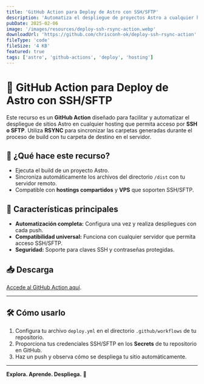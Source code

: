```yaml
---
title: 'GitHub Action para Deploy de Astro con SSH/SFTP'
description: 'Automatiza el despliegue de proyectos Astro a cualquier hosting compartido o VPS utilizando SSH o SFTP con RSYNC.'
pubDate: 2025-02-06
image: '/images/resources/deploy-ssh-rsync-action.webp'
downloadUrl: 'https://github.com/chrisconh-ok/deploy-ssh-rsync-action'
fileType: 'code'
fileSize: '4 KB'
featured: true
tags: ['astro', 'github-actions', 'deploy', 'hosting']
---
```


# 🚀 GitHub Action para Deploy de Astro con SSH/SFTP

Este recurso es un **GitHub Action** diseñado para facilitar y automatizar el despliegue de sitios Astro en cualquier hosting que permita acceso por **SSH o SFTP**. Utiliza **RSYNC** para sincronizar las carpetas generadas durante el proceso de build con tu carpeta de destino en el servidor.

## 🎯 ¿Qué hace este recurso?

- Ejecuta el build de un proyecto Astro.
- Sincroniza automáticamente los archivos del directorio `/dist` con tu servidor remoto.
- Compatible con **hostings compartidos** y **VPS** que soporten SSH/SFTP.

## 🔑 Características principales

- **Automatización completa:** Configura una vez y realiza despliegues con cada push.
- **Compatibilidad universal:** Funciona con cualquier servidor que permita acceso SSH/SFTP.
- **Seguridad:** Soporte para claves SSH y contraseñas protegidas.

## 📥 Descarga

[Accede al GitHub Action aquí](https://github.com/chrisconh-ok/deploy-ssh-rsync-action).

---

## 🛠 Cómo usarlo

1. Configura tu archivo `deploy.yml` en el directorio `.github/workflows` de tu repositorio.
2. Proporciona tus credenciales SSH/SFTP en los **Secrets** de tu repositorio en GitHub.
3. Haz un push y observa cómo se despliega tu sitio automáticamente.

---

**Explora. Aprende. Despliega.** 🚀
